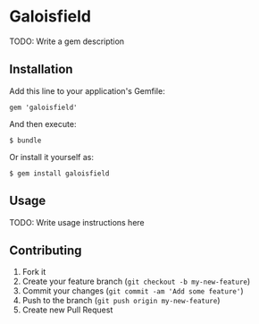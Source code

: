 # Galoisfield

TODO: Write a gem description

## Installation

Add this line to your application's Gemfile:

    gem 'galoisfield'

And then execute:

    $ bundle

Or install it yourself as:

    $ gem install galoisfield

## Usage

TODO: Write usage instructions here

## Contributing

1. Fork it
2. Create your feature branch (`git checkout -b my-new-feature`)
3. Commit your changes (`git commit -am 'Add some feature'`)
4. Push to the branch (`git push origin my-new-feature`)
5. Create new Pull Request
